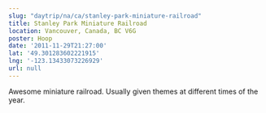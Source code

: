 ```yaml
---
slug: "daytrip/na/ca/stanley-park-miniature-railroad"
title: Stanley Park Miniature Railroad
location: Vancouver, Canada, BC V6G
poster: Hoop
date: '2011-11-29T21:27:00'
lat: '49.301283602221915'
lng: '-123.13433073226929'
url: null
---
```


Awesome miniature railroad. Usually given themes at different times of the year.
